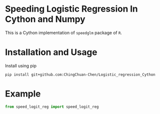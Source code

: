 # Speeding Logistic Regression In Cython and Numpy

This is a Cython implementation of `speedglm` package of `R`.

# Installation and Usage

Install using pip

``` shell
pip install git+github.com:ChingChuan-Chen/Logistic_regression_Cython
```

# Example

``` python
from speed_logit_reg import speed_logit_reg
```
